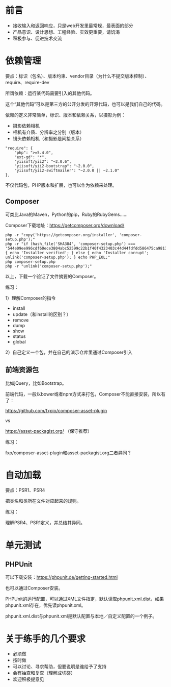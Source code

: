 # 前言

- 接收输入和返回响应，只是web开发里最常规，最表面的部分
- 产品意识、设计思想、工程经验、实效更重要，请饥渴
- 积极参与、促进技术交流

# 依赖管理

要点：标识（包名）、版本约束、vendor目录（为什么不提交版本控制）、require、require-dev

所谓依赖：运行某代码需要引入的其他代码。

这个“其他代码”可以是第三方的公开分发的开源代码，也可以是我们自己的代码。

依赖的定义非常简单，标识、版本和依赖关系，以摄影为例：
- 摄影依赖相机
- 相机有介质、分辨率之分别（版本）
- 镜头依赖相机（和摄影是间接关系）

```
"require": {
    "php": ">=5.4.0",
    "ext-gd": "*",
    "yiisoft/yii2": "~2.0.6",
    "yiisoft/yii2-bootstrap": "~2.0.0",
    "yiisoft/yii2-swiftmailer": "~2.0.0 || ~2.1.0"
},
```

不仅代码包，PHP版本和扩展，也可以作为依赖来处理。

## Composer

可类比Java的Maven，Python的pip，Ruby的RubyGems……

Composer下载地址：https://getcomposer.org/download/

```
php -r "copy('https://getcomposer.org/installer', 'composer-setup.php');"
php -r "if (hash_file('SHA384', 'composer-setup.php') === '544e09ee996cdf60ece3804abc52599c22b1f40f4323403c44d44fdfdd586475ca9813a858088ffbc1f233e9b180f061') { echo 'Installer verified'; } else { echo 'Installer corrupt'; unlink('composer-setup.php'); } echo PHP_EOL;"
php composer-setup.php
php -r "unlink('composer-setup.php');"
```

以上，下载一个验证了文件摘要的Composer。

练习：

1）理解Composer的指令
- install
- update（和install的区别？）
- remove
- dump
- show
- status
- global

2）自己定义一个包，并在自己的演示仓库里通过Composer引入

## 前端资源包

比如jQuery，比如Bootstrap。

前端代码，一般以bower或者npm方式来打包，Composer不能直接安装，所以有了：

https://github.com/fxpio/composer-asset-plugin

vs

https://asset-packagist.org/ （保守推荐）

练习：

fxp/composer-asset-plugin和asset-packagist.org二者异同？

# 自动加载

要点：PSR1、PSR4

把类名和类所在文件对应起来的规则。

练习：

理解PSR4、PSR1定义，并总结其异同。

# 单元测试

## PHPUnit

可以下载安装：https://phpunit.de/getting-started.html

也可以通过Composer安装。

PHPUnit的运行配置，可以通过XML文件指定，默认读取phpunit.xml.dist，如果phpunit.xml存在，优先读phpunit.xml。

phpunit.xml.dist与phpunit.xml是默认配置与本地／自定义配置的一个例子。

# 关于练手的几个要求

- 必须做
- 按时做
- 可以讨论、寻求帮助，但要说明是谁给予了支持
- 会有抽查和复查（理解成切磋）
- 欢迎积极提意见
